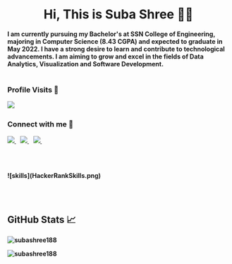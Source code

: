 <h1 align="center">Hi, This is Suba Shree 🙋🏽</h1>
<b>I am currently pursuing my Bachelor's at SSN College of Engineering, majoring in Computer Science (8.43 CGPA) and expected to graduate in May 2022. I have a strong desire to learn and contribute to technological advancements. I am aiming to grow and excel in the fields of Data Analytics, Visualization and Software Development.<b>
<br><br>

<h3>Profile Visits 👀</h3>
<p align="left"> <img src="https://profile-counter.glitch.me/subashree188/count.svg" /></p> 

<h3 align="left">Connect with me 🤝</h3>
<p align="left">
 <a href="https://www.linkedin.com/in/subashreevs" target="_blank">
    <img src="https://img.shields.io/badge/linkedin-%230077B5.svg?&style=for-the-badge&logo=linkedin&logoColor=white" />
  </a>&nbsp;&nbsp;
 
  <a href = "mailto: subashree188@gmail.com" target="_blank">
    <img src="https://img.shields.io/badge/Gmail-D14836?style=for-the-badge&logo=gmail&logoColor=white" />        
  </a>&nbsp;&nbsp;
  <a href="https://twitter.com/subbbh1" target="_blank">
    <img src="https://img.shields.io/badge/twitter-%231DA1F2.svg?&style=for-the-badge&logo=twitter&logoColor=white" />        
  </a>&nbsp;&nbsp;
<!--<a href="https://linkedin.com/in/subashreevs" target="blank"><img align="center" src="https://raw.githubusercontent.com/rahuldkjain/github-profile-readme-generator/master/src/images/icons/Social/linked-in-alt.svg" alt="subashreevs" height="30" width="40" /></a>
<a href="https://www.hackerrank.com/subashree18171" target="blank"><img align="center" src="https://raw.githubusercontent.com/rahuldkjain/github-profile-readme-generator/master/src/images/icons/Social/hackerrank.svg" alt="subashree18171" height="30" width="40" /></a>  
<a href="https://twitter.com/subbbh1" target="blank"><img align="center" src="https://raw.githubusercontent.com/rahuldkjain/github-profile-readme-generator/master/src/images/icons/Social/twitter.svg" alt="subbbh1" height="30" width="40" /></a>
 <a href="https://fb.com/suba.shree.9231712" target="blank"><img align="center" src="https://raw.githubusercontent.com/rahuldkjain/github-profile-readme-generator/master/src/images/icons/Social/facebook.svg" alt="suba.shree.9231712" height="30" width="40" /></a>
<a href="https://instagram.com/subbbh" target="blank"><img align="center" src="https://raw.githubusercontent.com/rahuldkjain/github-profile-readme-generator/master/src/images/icons/Social/instagram.svg" alt="subbbh" height="30" width="40" /></a>-->
</p>

<br><br>
<p>![skills](HackerRankSkills.png)</p>
<br><br>

<h2>GitHub Stats 📈</h2>
<p><img src="https://github-readme-stats.vercel.app/api/top-langs?username=subashree188&show_icons=true&locale=en&layout=compact" alt="subashree188" /></p>
<p><img src="https://github-readme-stats.vercel.app/api?username=subashree188&show_icons=true&locale=en" alt="subashree188" /></p>
